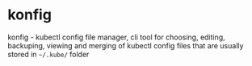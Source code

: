 # konfig
konfig - kubectl config file manager, cli tool for choosing, editing, backuping, viewing and merging of kubectl config files that are usually stored in `~/.kube/` folder
